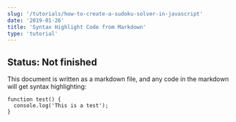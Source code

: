```yaml
---
slug: '/tutorials/how-to-create-a-sudoku-solver-in-javascript'
date: '2019-01-26'
title: 'Syntax Highlight Code from Markdown'
type: 'tutorial'
---
```


## Status: Not finished

This document is written as a markdown file, and any code in the markdown will get syntax highlighting:

```javscript
function test() {
  console.log('This is a test');
}
```
